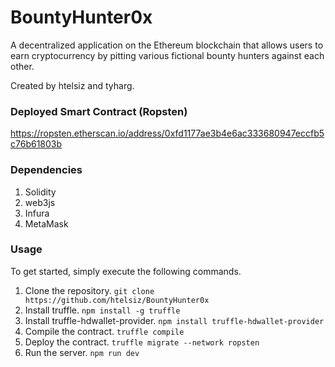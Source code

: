# BountyHunter0x

A decentralized application on the Ethereum blockchain that allows users to earn cryptocurrency by pitting various fictional bounty hunters against each other.

Created by htelsiz and tyharg.

### Deployed Smart Contract (Ropsten)
https://ropsten.etherscan.io/address/0xfd1177ae3b4e6ac333680947eccfb5c76b61803b

### Dependencies

1. Solidity
2. web3js
3. Infura
4. MetaMask

### Usage

To get started, simply execute the following commands. 

1. Clone the repository. `git clone https://github.com/htelsiz/BountyHunter0x`
2. Install truffle. `npm install -g truffle`
3. Install truffle-hdwallet-provider. `npm install truffle-hdwallet-provider`
4. Compile the contract. `truffle compile`
5. Deploy the contract. `truffle migrate --network ropsten`
6. Run the server. `npm run dev`
